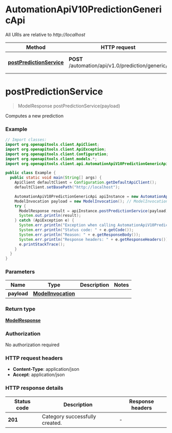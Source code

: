 # AutomationApiV10PredictionGenericApi

All URIs are relative to *http://localhost*

Method | HTTP request | Description
------------- | ------------- | -------------
[**postPredictionService**](AutomationApiV10PredictionGenericApi.md#postPredictionService) | **POST** /automation/api/v1.0/prediction/generic/ | Computes a new prediction


<a name="postPredictionService"></a>
# **postPredictionService**
> ModelResponse postPredictionService(payload)

Computes a new prediction

### Example
```java
// Import classes:
import org.openapitools.client.ApiClient;
import org.openapitools.client.ApiException;
import org.openapitools.client.Configuration;
import org.openapitools.client.models.*;
import org.openapitools.client.api.AutomationApiV10PredictionGenericApi;

public class Example {
  public static void main(String[] args) {
    ApiClient defaultClient = Configuration.getDefaultApiClient();
    defaultClient.setBasePath("http://localhost");

    AutomationApiV10PredictionGenericApi apiInstance = new AutomationApiV10PredictionGenericApi(defaultClient);
    ModelInvocation payload = new ModelInvocation(); // ModelInvocation | 
    try {
      ModelResponse result = apiInstance.postPredictionService(payload);
      System.out.println(result);
    } catch (ApiException e) {
      System.err.println("Exception when calling AutomationApiV10PredictionGenericApi#postPredictionService");
      System.err.println("Status code: " + e.getCode());
      System.err.println("Reason: " + e.getResponseBody());
      System.err.println("Response headers: " + e.getResponseHeaders());
      e.printStackTrace();
    }
  }
}
```

### Parameters

Name | Type | Description  | Notes
------------- | ------------- | ------------- | -------------
 **payload** | [**ModelInvocation**](ModelInvocation.md)|  |

### Return type

[**ModelResponse**](ModelResponse.md)

### Authorization

No authorization required

### HTTP request headers

 - **Content-Type**: application/json
 - **Accept**: application/json

### HTTP response details
| Status code | Description | Response headers |
|-------------|-------------|------------------|
**201** | Category successfully created. |  -  |

